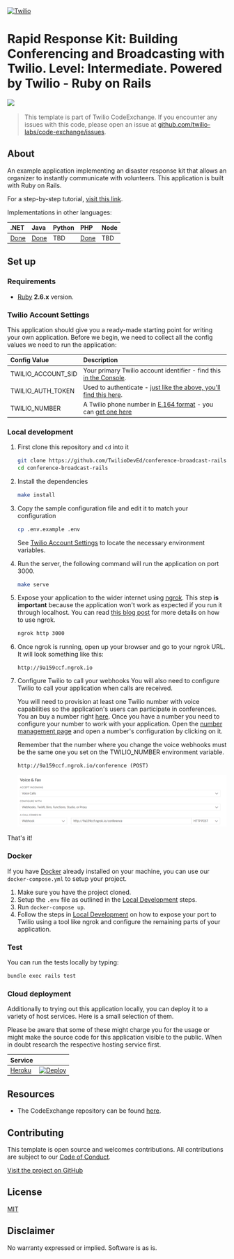 <a href="https://www.twilio.com">
  <img src="https://static0.twilio.com/marketing/bundles/marketing/img/logos/wordmark-red.svg" alt="Twilio" width="250" />
</a>

# Rapid Response Kit: Building Conferencing and Broadcasting with Twilio. Level: Intermediate. Powered by Twilio - Ruby on Rails

![](https://github.com/TwilioDevEd/conference-broadcast-rails/workflows/Ruby/badge.svg)

> This template is part of Twilio CodeExchange. If you encounter any issues with this code, please open an issue at [github.com/twilio-labs/code-exchange/issues](https://github.com/twilio-labs/code-exchange/issues).

## About

An example application implementing an disaster response kit that allows an organizer to instantly communicate with volunteers. This application is built with Ruby on Rails. 

For a step-by-step tutorial, [visit this link](https://www.twilio.com/docs/howto/walkthrough/conference-broadcast/ruby/rails).

Implementations in other languages:

| .NET | Java | Python | PHP | Node |
| :--- | :--- | :----- | :-- | :--- |
| [Done](https://github.com/TwilioDevEd/conference-broadcast-csharp)  | [Done](https://github.com/TwilioDevEd/conference-broadcast-spark)  | TBD  | [Done](https://github.com/TwilioDevEd/conference-broadcast-laravel) | TBD |

## Set up

### Requirements
- [Ruby](https://www.ruby-lang.org/) **2.6.x** version.

### Twilio Account Settings

This application should give you a ready-made starting point for writing your own application.
Before we begin, we need to collect all the config values we need to run the application:

| Config Value | Description |
| :----------- | :---------- |
| TWILIO_ACCOUNT_SID  | Your primary Twilio account identifier - find this [in the Console](https://www.twilio.com/console). |
| TWILIO_AUTH_TOKEN   | Used to authenticate - [just like the above, you'll find this here](https://www.twilio.com/console). |
| TWILIO_NUMBER | A Twilio phone number in [E.164 format](https://en.wikipedia.org/wiki/E.164) - you can [get one here](https://www.twilio.com/console/phone-numbers/incoming) |

### Local development

1. First clone this repository and `cd` into it

   ```bash
   git clone https://github.com/TwilioDevEd/conference-broadcast-rails.git
   cd conference-broadcast-rails
   ```

2. Install the dependencies

   ```bash
   make install
   ```

3. Copy the sample configuration file and edit it to match your configuration

   ```bash
   cp .env.example .env
   ```

   See [Twilio Account Settings](#twilio-account-settings) to locate the necessary environment variables.

4. Run the server, the following command will run the application on port 3000.

   ```bash
   make serve
   ```

5. Expose your application to the wider internet using [ngrok](http://ngrok.com). This step
   **is important** because the application won't work as expected if you run it through
   localhost. You can read [this blog post](https://www.twilio.com/blog/2015/09/6-awesome-reasons-to-use-ngrok-when-testing-webhooks.html)
   for more details on how to use ngrok.

   ```bash
   ngrok http 3000
   ```

6. Once ngrok is running, open up your browser and go to your ngrok URL. It will
   look something like this: 
   
   ```
   http://9a159ccf.ngrok.io
   ```

7. Configure Twilio to call your webhooks You will also need to configure Twilio to call your application when calls are received.

   You will need to provision at least one Twilio number with voice capabilities so the application's users can participate in conferences. You an buy a number right [here](https://www.twilio.com/console/phone-numbers/search). Once you have a number you need to configure your number to work with your application. Open the [number management page](https://www.twilio.com/console/phone-numbers/incoming) and open a number's configuration by clicking on it.

   Remember that the number where you change the voice webhooks must be the same one you set on the TWILIO_NUMBER environment variable.

   ```
   http://9a159ccf.ngrok.io/conference (POST)
   ```

   ![](images/number_voice_url.png)

That's it!

### Docker

If you have [Docker](https://www.docker.com/) already installed on your machine, you can use our `docker-compose.yml` to setup your project.

1. Make sure you have the project cloned.
2. Setup the `.env` file as outlined in the [Local Development](#local-development) steps.
3. Run `docker-compose up`.
4. Follow the steps in [Local Development](#local-development) on how to expose your port to Twilio using a tool like ngrok and configure the remaining parts of your application.

### Test

You can run the tests locally by typing:

```bash
bundle exec rails test
```

### Cloud deployment

Additionally to trying out this application locally, you can deploy it to a variety of host services. Here is a small selection of them.

Please be aware that some of these might charge you for the usage or might make the source code for this application visible to the public. When in doubt research the respective hosting service first.

| Service                           |                                                                                                                                                                                                                           |
| :-------------------------------- | :------------------------------------------------------------------------------------------------------------------------------------------------------------------------------------------------------------------------ |
| [Heroku](https://www.heroku.com/) | [![Deploy](https://www.herokucdn.com/deploy/button.svg)](https://heroku.com/deploy)                                                                                                                                       |

## Resources

- The CodeExchange repository can be found [here](https://github.com/twilio-labs/code-exchange/).

## Contributing

This template is open source and welcomes contributions. All contributions are subject to our [Code of Conduct](https://github.com/twilio-labs/.github/blob/master/CODE_OF_CONDUCT.md).

[Visit the project on GitHub](https://github.com/twilio-labs/sample-template-nodejs)

## License

[MIT](http://www.opensource.org/licenses/mit-license.html)

## Disclaimer

No warranty expressed or implied. Software is as is.

[twilio]: https://www.twilio.com
